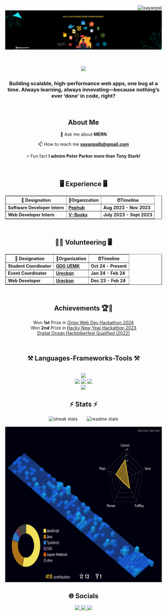 <img align="right" src="https://komarev.com/ghpvc/?username=isayanpal&label=Profile%20views&color=0e75b6&style=flat" alt="isayanpal" />

<p align="center"><img src="images/github-profile.png" alt="Cover Image" /></p>

<h1 align="center">
    <img src="https://readme-typing-svg.herokuapp.com/?font=Righteous&size=35&center=true&vCenter=true&width=500&height=70&duration=4000&lines=Hi+There!+👋;+I'm+Sayan!;" />
</h1>

<h3 align="center">Building scalable, high-performance web apps, one bug at a time. Always learning, always innovating—because nothing’s ever ‘done’ in code, right?</h3>

<br/>

<h2 align="center"> About Me </h2>
<div align="center">
 
 💬 Ask me about **MERN**

📫 How to reach me **sayanpalb@gmail.com**

⚡ Fun fact **I admire Peter Parker more than Tony Stark!**

 </div>

 <br/>

<h2 align="center">🖥️ Experience 🖥️</h2>
<div align="center">
        <table border="1">
        <tr>
            <th>💼 Designation</th>
            <th>🏢Organization</th>
            <th>⏰Timeline </th>
        </tr>
        <tr>
            <td><b>Software Developer Intern</b></td>
            <td><a href="https://www.pephub.tech/"><b>Pephub</b></a></td>
            <td><b>Aug 2023 - Nov 2023</b></td>
        </tr>
        <tr>
            <td><b>Web Developer Intern</b></td>
            <td><a href="https://www.linkedin.com/company/v-books/?originalSubdomain=in"><b>V-Books</b></a></td>
            <td><b>July 2023 - Sept 2023</b></td>
        </tr>
    </table>
</div>

<br/>

<h2 align="center">🙋‍♂️ Volunteering 🖥️</h2>
<div align="center">
        <table border="1">
        <tr>
            <th>💼 Designation</th>
            <th>🏢Organization</th>
            <th>⏰Timeline </th>
        </tr>
        <tr>
            <td><b>Student Coordinator</b></td>
            <td><a href="https://gdg.community.dev/gdg-on-campus-university-of-engineering-management-kolkata-india/"><b>GDG UEMK</b></a></td>
            <td><b>Oct 24 - Present</b></td>
        </tr>
        <tr>
            <td><b>Event Coordinator</b></td>
            <td><a href="https://ureckon.uem.edu.in/"><b>Ureckon</b></a></td>
            <td><b>Jan 24 - Feb 24</b></td>
        </tr>
        <tr>
            <td><b>Web Developer</b></td>
            <td><a href="https://ureckon.uem.edu.in/"><b>Ureckon</b></a></td>
            <td><b>Dec 23 - Feb 24</b></td>
        </tr>
    </table>
</div>

<br/>

<h2 align="center"> Achievements 🏆🎉 </h2>
<div align="center">
        
Won <b>1st</b> Prize in <a href="https://www.linkedin.com/posts/sayan-snigdha-pal_winner-webdevelopment-grateful-activity-7246589971577331712-sIes?utm_source=share&utm_medium=member_desktop">Orion Web Dev Hackathon 2024</a> 
        <br/>
Won <b>2nd</b> Prize in <a href="https://devpost.com/software/my-listed-habits-mlh">Hacky New Year Hackathon 2023</a>
<br/>
<a href="https://www.linkedin.com/posts/sayan-snigdha-pal_hacktoberfest2022-hacktoberfest-swags-activity-7031565461225947136-XUbn?utm_source=share&utm_medium=member_desktop">Digital Ocean Hacktoberfest Qualified (2022)</a>        
</div>

<br/>

<h2 align="center">⚒️ Languages-Frameworks-Tools ⚒️</h2>
<br/>
<div align="center">
        <img src="https://skillicons.dev/icons?i=vscode,idea,figma" />
        <br/>
        <img src="https://skillicons.dev/icons?i=html,css,tailwind,bootstrap,sass,c,java" />
            <img src="https://skillicons.dev/icons?i=javascript,typescript,react,nextjs,nodejs,express,mongodb,firebase,supabase" />
        <img src="https://skillicons.dev/icons?i=git,github,prisma,postman,docker" />
        <br/>
        <img src="https://skillicons.dev/icons?i=npm,vite,netlify,vercel"/>
<br>
</div>

<h2 align="center">⚡ Stats ⚡</h2>
<div align="center">
  <img width=390 style="margin-right: 25px;" src="https://github-readme-streak-stats.herokuapp.com/?user=isayanpal&count_private=true&theme=react&hide_border=false&border_radius=10" alt="streak stats"/>
  <img width=390 src="https://github-readme-stats.vercel.app/api?username=isayanpal&count_private=true&show_icons=true&theme=react&rank_icon=github&hide_border=false&border_radius=10" alt="readme stats" />
</div>
<br/>
<div align=center>
    <img src="profile-3d-contrib/profile-night-view.svg" height="500" alt="Profile 3D Contrib">
</div>
<h2 align="center">🌐 Socials</h2>
<div align="center"> 
  
  <a href="https://linkedin.com/in/sayan-snigdha-pal" target="_blank">
    <img src="https://img.shields.io/badge/LinkedIn-0077B5?style=for-the-badge&logo=linkedin&logoColor=white" target="_blank" />
  </a>
<a href="https://x.com/sayanstwt" target="_blank">
    <img src="https://img.shields.io/badge/X-000000?style=for-the-badge&logo=x&logoColor=white" />
  </a>
  <a href="https://isayanpal.vercel.app" target="_blank">
     <img src="https://img.shields.io/badge/Portfolio-FF5722?style=for-the-badge&logo=todoist&logoColor=white" target="_blank" /> 
  </a>
</div>

